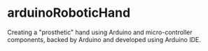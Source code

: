 # arduinoRoboticHand
Creating a "prosthetic" hand using Arduino and micro-controller components, backed by Arduino and developed using Arduino IDE.
